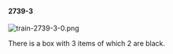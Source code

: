 #### 2739-3
![train-2739-3-0.png](https://github.com/lil-lab/nlvr/raw/master/nlvr/train/images/42/train-2739-3-0.png "train-2739-3-0.png")

There is a box with 3 items of which 2 are black.